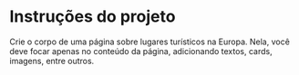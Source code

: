 # Instruções do projeto
 Crie o corpo de uma página sobre lugares turísticos na Europa. Nela, você deve focar apenas no conteúdo da página, adicionando textos, cards, imagens, entre outros.
 